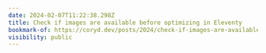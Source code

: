 ```yaml
---
date: 2024-02-07T11:22:38.298Z
title: Check if images are available before optimizing in Eleventy
bookmark-of: https://coryd.dev/posts/2024/check-if-images-are-available-before-optimizing-in-eleventy/
visibility: public
---
```

